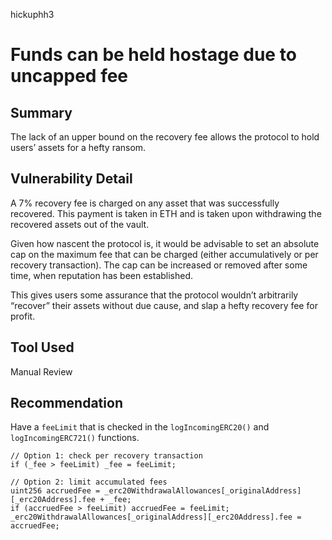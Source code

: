 hickuphh3
# Funds can be held hostage due to uncapped fee

## Summary

The lack of an upper bound on the recovery fee allows the protocol to hold users’ assets for a hefty ransom.

## Vulnerability Detail

A 7% recovery fee is charged on any asset that was successfully recovered. This payment is taken in ETH and is taken upon withdrawing the recovered assets out of the vault. 

Given how nascent the protocol is, it would be advisable to set an absolute cap on the maximum fee that can be charged (either accumulatively or per recovery transaction). The cap can be increased or removed after some time, when reputation has been established.

This gives users some assurance that the protocol wouldn’t arbitrarily “recover” their assets without due cause, and slap a hefty recovery fee for profit.

## Tool Used

Manual Review

## Recommendation

Have a `feeLimit` that is checked in the `logIncomingERC20()` and `logIncomingERC721()` functions.

```solidity
// Option 1: check per recovery transaction
if (_fee > feeLimit) _fee = feeLimit;

// Option 2: limit accumulated fees
uint256 accruedFee = _erc20WithdrawalAllowances[_originalAddress][_erc20Address].fee + _fee;
if (accruedFee > feeLimit) accruedFee = feeLimit;
_erc20WithdrawalAllowances[_originalAddress][_erc20Address].fee = accruedFee;
```
